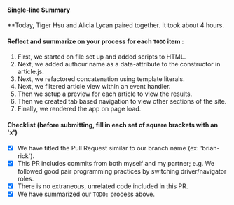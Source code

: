 #### Single-line Summary
**Today, Tiger Hsu and Alicia Lycan paired together. It took about 4 hours.

#### Reflect and summarize on your process for each `TODO` item :  
  1. First, we started on file set up and added scripts to HTML.
  2. Next, we added authour name as a data-attribute to the constructor in article.js.
  3. Next, we refactored concatenation using template literals.
  4. Next, we filtered article view within an event handler.
  5. Then we setup a preview for each article to view the results.
  6. Then we created tab based navigation to view other sections of the site.
  7. Finally, we rendered the app on page load.

#### Checklist (before submitting, fill in each set of square brackets with an 'x')
- [x] We have titled the Pull Request similar to our branch name (ex: 'brian-rick'). 
- [x] This PR includes commits from both myself and my partner; e.g. We followed good pair programming practices by switching driver/navigator roles.
- [x] There is no extraneous, unrelated code included in this PR.
- [x] We have summarized our `TODO:` process above.
